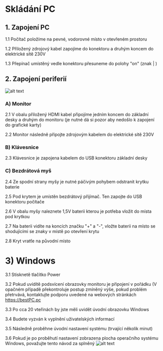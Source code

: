 # Skládání PC

## 1. Zapojení PC
1.1 Počítač položíme na pevné, vodorovné místo v otevřeném prostoru

1.2 Přiložený zdrojový kabel zapojíme do konektoru a druhým koncem do elektrické sítě 230V

1.3 Přepínač umístěný vedle konektoru přesuneme do polohy "on" (znak | ) 

## 2. Zapojení periferií

![alt text](https://github.com/elPytel/PDO-Psani_technicke_dokumentace/blob/main/cviceni/pc.png)


### A) Monitor
2.1 V obalu přiložený HDMI kabel připojíme jedním koncem do základní desky a druhým do monitoru (je nutné dá si pozor aby nedošlo k zapojení do grafické karty)

2.2 Monitor následně připojte zdrojovým kabelem do elektrické sítě 230V
### B) Klávesnice
2.3 Klávesnice je zapojena kabelem do USB konektoru základní desky
### C) Bezdrátová myš
2.4 Ze spodní strany myšy je nutné páčivým pohybem odstranit krytku baterie

2.5 Pod krytem je umístěn bezdrátový přijímač. Ten zapojte do USB konektoru počítače

2.6 V obalu myšy naleznete 1,5V baterii kterou je potřeba vložit do místa pod krytkou

2.7 Na baterii vidíte na koncích značku "+" a "-", vložte baterii na místo se shodujícími se znaky v místě po otevření krytu

2.8 Kryt vratťe na původní místo


# 3) Windows
3.1 Stisknetě tlačítko Power

3.2 Pokud uvídítě podsvícení obrazovky monitoru je připojení v pořádku (V opačném případě překontroluje postup zmíněný výše, pokud problém přetrvává, kontaktujte podporu uvedené na webových stránkách https://bestPC.pc

3.3 Po cca 20 vteřinách by jste měli uvidět úvodní obrazovku Windows

3.4 Budete vyzván k vyplnění uživatelských informací

3.5 Následně proběhne úvodní nastavení systému (trvající několik minut)

3.6 Pokud je po proběhutí nastavení zobrazena plocha operačního systému Windows, považujte tento návod za splněný
![alt text](https://filestore.community.support.microsoft.com/api/images/d6a7ad57-77e8-48f8-bf5e-5eee0d88a821)
